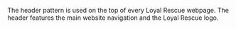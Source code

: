 The header pattern is used on the top of every Loyal Rescue webpage. The header features the main website navigation and the Loyal Rescue logo.
